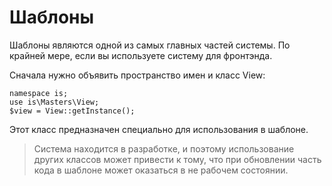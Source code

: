 # Шаблоны

Шаблоны являются одной из самых главных частей системы. По крайней мере, если вы используете систему для фронтэнда.

Сначала нужно объявить пространство имен и класс View:

	namespace is;
	use is\Masters\View;
	$view = View::getInstance();

Этот класс предназначен специально для использования в шаблоне.

> Система находится в разработке, и поэтому использование других классов может привести к тому, что при обновлении часть кода в шаблоне может оказаться в не рабочем состоянии.
